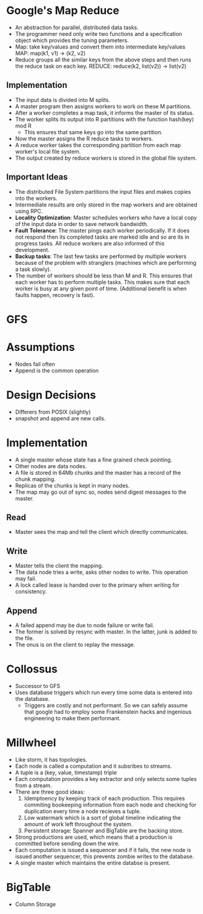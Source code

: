 Google's Map Reduce
===================
- An abstraction for parallel, distributed data tasks.
- The programmer need only write two functions and a specification
object which provides the tuning parameters.
- Map: take key/values and convert them into intermediate key/values
    MAP: map(k1, v1) -> (k2, v2)
- Reduce groups all the similar keys from the above steps and then
runs the reduce task on each key.
    REDUCE: reduce(k2, list(v2)) -> list(v2)

## Implementation
- The input data is divided into M splits.
- A master program then assigns workers to work on these M partitions.
- After a worker completes a map task, it informs the master of its status.
- The worker splits its output into R partitions with the function
    hash(key) mod R
    - This ensures that same keys go into the same partition.
- Now the master assigns the R reduce tasks to workers.
- A reduce worker takes the corresponding partition from each map worker's
local file system.
- The output created by reduce workers is stored in the global file system.

## Important Ideas
- The distributed File System partitions the input files and makes copies
into the workers.
- Intermediate results are only stored in the map workers and are obtained
using RPC.
- **Locality Optimization**: Master schedules workers who have a local copy of
the input data in order to save network bandwidth.
- **Fault Tolerance**: The master pings each worker periodically. If it
does not respond then its completed tasks are marked idle and so are
its in progress tasks. All reduce workers are also informed of this development.
- **Backup tasks**: The last few tasks are performed by multiple workers
because of the problem with stranglers (machines which are performing a task
slowly).
- The number of workers should be less than M and R. This ensures that each
worker has to perform multiple tasks. This makes sure that each worker is busy
at any given point of time. (Additional benefit is when faults happen, recovery is
fast).

GFS
===
# Assumptions
- Nodes fail often
- Append is the common operation

# Design Decisions
- Differers from POSIX (slightly)
- snapshot and append are new calls.

# Implementation
- A single master whose state has a fine grained check pointing.
- Other nodes are data nodes.
- A file is stored in 64Mb chunks and the master has a record of the chunk mapping.
- Replicas of the chunks is kept in many nodes.
- The map may go out of sync so, nodes send digest messages to the master.

## Read
- Master sees the map and tell the client which directly communicates.

## Write
- Master tells the client the mapping.
- The data node tries a write, asks other nodes to write. This operation may fail.
- A lock called lease is handed over to the primary when writing for consistency.

## Append
- A failed append may be due to node failure or write fail.
- The former is solved by resync with master. In the latter, junk is added to the file.
- The onus is on the client to replay the message.


Collossus
=========
- Successor to GFS
- Uses database triggers which run every time some data is entered into the
database.
    - Triggers are costly and not performant. So we can safely assume that
    google had to employ some Frankenstein hacks and ingenious engineering
    to make them performant.

Millwheel
=========
- Like storm, it has topologies.
- Each node is called a computation and it subsribes to streams.
- A tuple is a (key, value, timestamp) triple
- Each computation provides a key extractor and only selects some tuples from a
stream.
- There are three good ideas:
    1. Idemptoency by keeping track of each production. This requires commiting
    bookeeping information from each node and checking for duplication every
    time a node recieves a tuple.
    2. Low watermark which is a sort of global timeline indicating the amount
    of work left throughout the system.
    3. Persistent storage: Spanner and BigTable are the backing store.
- Strong productions are used, which means that a production is committed before
sending down the wire.
- Each computation is issued a sequencer and if it fails, the new node is issued
another sequencer, this prevents zombie writes to the database.
- A single master which maintains the entire databse is present.

BigTable
========
- Column Storage

